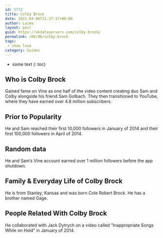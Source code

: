 ```yaml
---
id: 5772
title: Colby Brock
date: 2021-04-06T21:37:17+00:00
author: Laima
layout: post
guid: https://ukdataservers.com/colby-brock/
permalink: /04/06/colby-brock
tags:
 - show love
category: Guides
---
```


* some text
{: toc}


## Who is Colby Brock
                  
                  
                  
Gained fame on Vine as one half of the video content creating duo Sam and Colby alongside his friend Sam Golbach. They then transitioned to YouTube, where they have earned over 4.8 million subscribers.
                  
              
            
              
            
                
                
                
## Prior to Popularity
                  
                  
                  
He and Sam reached their first 10,000 followers in January of 2014 and their first 100,000 followers in April of 2014.
                  
              
            
              
            
                
                
                
## Random data
                  
                  
                  
He and Sam&#8217;s Vine account earned over 1 million followers before the app shutdown.
                  
              
            
              
            
                
                
                
## Family & Everyday Life of Colby Brock
                  
                  
                  
He is from Stanley, Kansas and was born Cole Robert Brock. He has a brother named Gage.
                  
              
            
              
            
                
                
                
## People Related With Colby Brock
                  
                  
                  
He collaborated with Jack Dytrych on a video called &#8220;Inappropriate Songs While on Hold&#8221; in January of 2014.
                  
              
            
              
            
                
              
            
              
              
            
            
              
            
          
          
          